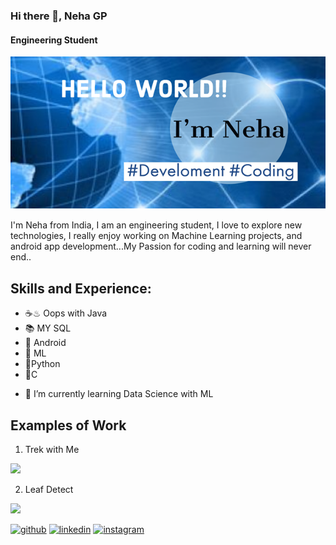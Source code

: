 ### Hi there 👋, Neha GP
#### Engineering Student

![](Images1/Post2.png)

I'm Neha from India, I am an engineering student, I love to explore new technologies, I really enjoy working on Machine Learning projects, and android app development...My Passion for coding and learning will never end..

## Skills and Experience: 
  * ☕♨ Oops with Java  
  * 📚 MY SQL
  * 📱 Android
  * 📠 ML
  * 🗾Python
  * 🌊C

- 🌱 I’m currently learning Data Science with ML

## Examples of Work

1. Trek with Me

<img src = "https://github.com/NehaGP20/NehaGP20/blob/main/trek.gif" width = "256"/>

2. Leaf Detect

<img src = "https://github.com/NehaGP20/NehaGP20/blob/main/leaf.gif" width = "256"/>


[<img src='https://cdn.jsdelivr.net/npm/simple-icons@3.0.1/icons/github.svg' alt='github' height='40'>](https://github.com/https://github.com/NehaGP20)  [<img src='https://cdn.jsdelivr.net/npm/simple-icons@3.0.1/icons/linkedin.svg' alt='linkedin' height='40'>](https://www.linkedin.com/in/https://www.linkedin.com/in/neha-gp-aa52ba189//)  [<img src='https://cdn.jsdelivr.net/npm/simple-icons@3.0.1/icons/instagram.svg' alt='instagram' height='40'>](https://www.instagram.com/https://www.instagram.com/nehagp18//)




